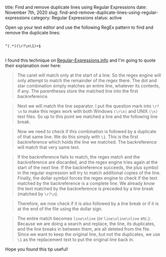 title: Find and remove duplicate lines using Regular Expressions
date: November 7th, 2020
slug: find-and-remove-duplicate-lines-using-regular-expressions
category: Regular Expressions
status: active

Open up your text editor and use the following RegEx pattern to find and remove the duplicate lines:
<pre>
<code>
^(.*)(\r?\n\1)+$
</code>
</pre>
I found this technique on [Regular-Expressions.info](http://www.regular-expressions.info/duplicatelines.html) and I'm going to quote their explanation over here:

>The caret will match only at the start of a line. So the regex engine will only attempt to match the remainder of the regex there. The dot and star combination simply matches an entire line, whatever its contents, if any. The parentheses store the matched line into the first backreference.


>Next we will match the line separator. I put the question mark into `\r?\n` to make this regex work with both Windows `(\r\n)` and UNIX `(\n)` text files. So up to this point we matched a line and the following line break.


>Now we need to check if this combination is followed by a duplicate of that same line. We do this simply with `\1`. This is the first backreference which holds the line we matched. The backreference will match that very same text.


>If the backreference fails to match, the regex match and the backreference are discarded, and the regex engine tries again at the start of the next line. If the backreference succeeds, the plus symbol in the regular expression will try to match additional copies of the line. Finally, the dollar symbol forces the regex engine to check if the text matched by the backreference is a complete line. We already know the text matched by the backreference is preceded by a line break (matched by `\r?\n`).


> Therefore, we now check if it is also followed by a line break or if it is at the end of the file using the dollar sign.


>The entire match becomes `line\nline` (or `line\nline\nline` etc.). Because we are doing a search and replace, the line, its duplicates, and the line breaks in between them, are all deleted from the file. Since we want to keep the original line, but not the duplicates, we use `\1` as the replacement text to put the original line back in.

Hope you found this tip useful!
